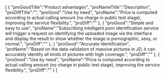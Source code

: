 [
	{
		"proGoodTitle":"Product advantages",
		"proNameTitle":"Description",
		"proDiffTitle":"",
		"proGood":"Use by need",
		"proName":"Price is computed according to actual calling amount (no charge in public test stage), improving the service flexibility.",
		"proDiff":""
	},
	{
		"proGood":"Simple and easy to use",
		"proName":"Subscribing intelligent porn identification service will trigger a request on identifying the uploaded image via the interface and display the result to show whether the image is pornographic, sexy, or normal.",
		"proDiff":""
	},
	{
		"proGood":"Accurate identification",
		"proName":"Based on the data validation of massive pictures in JD, it can accurately identify all kinds of pictures with high coverage.",
		"proDiff":""
	},
	{
		"proGood":"Use by need",
		"proName":"Price is computed according to actual calling amount (no charge in public test stage), improving the service flexibility.",
		"proDiff":""
	}
]